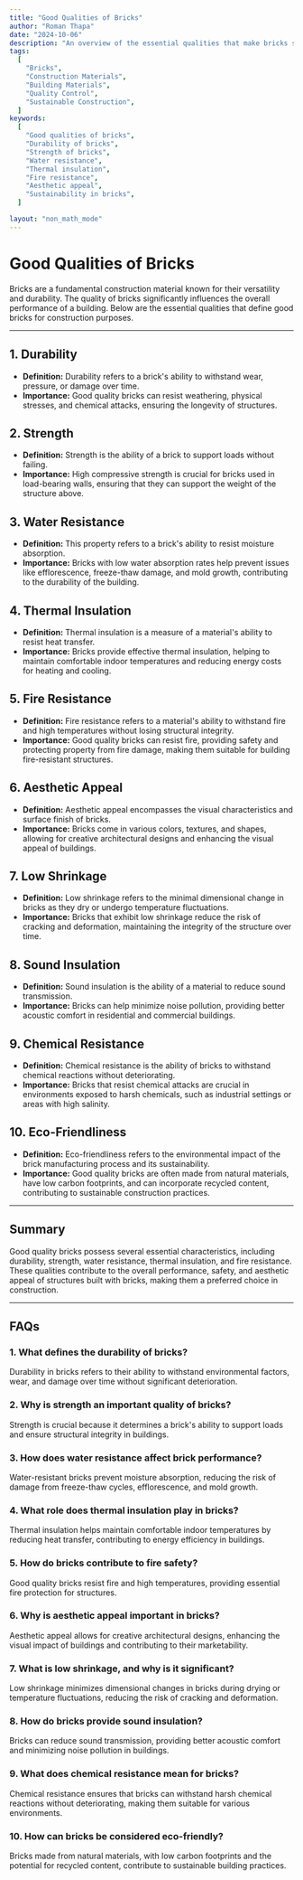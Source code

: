 ```yaml
---
title: "Good Qualities of Bricks"
author: "Roman Thapa"
date: "2024-10-06"
description: "An overview of the essential qualities that make bricks suitable for construction."
tags:
  [
    "Bricks",
    "Construction Materials",
    "Building Materials",
    "Quality Control",
    "Sustainable Construction",
  ]
keywords:
  [
    "Good qualities of bricks",
    "Durability of bricks",
    "Strength of bricks",
    "Water resistance",
    "Thermal insulation",
    "Fire resistance",
    "Aesthetic appeal",
    "Sustainability in bricks",
  ]

layout: "non_math_mode"
---
```


# Good Qualities of Bricks

Bricks are a fundamental construction material known for their versatility and durability. The quality of bricks significantly influences the overall performance of a building. Below are the essential qualities that define good bricks for construction purposes.

---

## 1. Durability

- **Definition:** Durability refers to a brick's ability to withstand wear, pressure, or damage over time.
- **Importance:** Good quality bricks can resist weathering, physical stresses, and chemical attacks, ensuring the longevity of structures.

## 2. Strength

- **Definition:** Strength is the ability of a brick to support loads without failing.
- **Importance:** High compressive strength is crucial for bricks used in load-bearing walls, ensuring that they can support the weight of the structure above.

## 3. Water Resistance

- **Definition:** This property refers to a brick's ability to resist moisture absorption.
- **Importance:** Bricks with low water absorption rates help prevent issues like efflorescence, freeze-thaw damage, and mold growth, contributing to the durability of the building.

## 4. Thermal Insulation

- **Definition:** Thermal insulation is a measure of a material's ability to resist heat transfer.
- **Importance:** Bricks provide effective thermal insulation, helping to maintain comfortable indoor temperatures and reducing energy costs for heating and cooling.

## 5. Fire Resistance

- **Definition:** Fire resistance refers to a material's ability to withstand fire and high temperatures without losing structural integrity.
- **Importance:** Good quality bricks can resist fire, providing safety and protecting property from fire damage, making them suitable for building fire-resistant structures.

## 6. Aesthetic Appeal

- **Definition:** Aesthetic appeal encompasses the visual characteristics and surface finish of bricks.
- **Importance:** Bricks come in various colors, textures, and shapes, allowing for creative architectural designs and enhancing the visual appeal of buildings.

## 7. Low Shrinkage

- **Definition:** Low shrinkage refers to the minimal dimensional change in bricks as they dry or undergo temperature fluctuations.
- **Importance:** Bricks that exhibit low shrinkage reduce the risk of cracking and deformation, maintaining the integrity of the structure over time.

## 8. Sound Insulation

- **Definition:** Sound insulation is the ability of a material to reduce sound transmission.
- **Importance:** Bricks can help minimize noise pollution, providing better acoustic comfort in residential and commercial buildings.

## 9. Chemical Resistance

- **Definition:** Chemical resistance is the ability of bricks to withstand chemical reactions without deteriorating.
- **Importance:** Bricks that resist chemical attacks are crucial in environments exposed to harsh chemicals, such as industrial settings or areas with high salinity.

## 10. Eco-Friendliness

- **Definition:** Eco-friendliness refers to the environmental impact of the brick manufacturing process and its sustainability.
- **Importance:** Good quality bricks are often made from natural materials, have low carbon footprints, and can incorporate recycled content, contributing to sustainable construction practices.

---

## Summary

Good quality bricks possess several essential characteristics, including durability, strength, water resistance, thermal insulation, and fire resistance. These qualities contribute to the overall performance, safety, and aesthetic appeal of structures built with bricks, making them a preferred choice in construction.

---

## FAQs

### 1. What defines the durability of bricks?

Durability in bricks refers to their ability to withstand environmental factors, wear, and damage over time without significant deterioration.

### 2. Why is strength an important quality of bricks?

Strength is crucial because it determines a brick's ability to support loads and ensure structural integrity in buildings.

### 3. How does water resistance affect brick performance?

Water-resistant bricks prevent moisture absorption, reducing the risk of damage from freeze-thaw cycles, efflorescence, and mold growth.

### 4. What role does thermal insulation play in bricks?

Thermal insulation helps maintain comfortable indoor temperatures by reducing heat transfer, contributing to energy efficiency in buildings.

### 5. How do bricks contribute to fire safety?

Good quality bricks resist fire and high temperatures, providing essential fire protection for structures.

### 6. Why is aesthetic appeal important in bricks?

Aesthetic appeal allows for creative architectural designs, enhancing the visual impact of buildings and contributing to their marketability.

### 7. What is low shrinkage, and why is it significant?

Low shrinkage minimizes dimensional changes in bricks during drying or temperature fluctuations, reducing the risk of cracking and deformation.

### 8. How do bricks provide sound insulation?

Bricks can reduce sound transmission, providing better acoustic comfort and minimizing noise pollution in buildings.

### 9. What does chemical resistance mean for bricks?

Chemical resistance ensures that bricks can withstand harsh chemical reactions without deteriorating, making them suitable for various environments.

### 10. How can bricks be considered eco-friendly?

Bricks made from natural materials, with low carbon footprints and the potential for recycled content, contribute to sustainable building practices.
